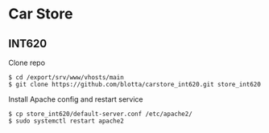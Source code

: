 # Car Store

## INT620

Clone repo
```
$ cd /export/srv/www/vhosts/main
$ git clone https://github.com/blotta/carstore_int620.git store_int620
```

Install Apache config and restart service
```
$ cp store_int620/default-server.conf /etc/apache2/
$ sudo systemctl restart apache2
```

